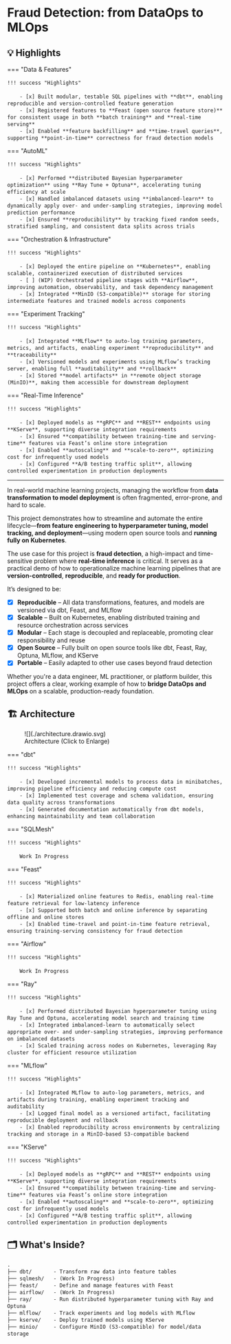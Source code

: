 # Fraud Detection: from DataOps to MLOps
## 💡 Highlights

=== "Data & Features"

    !!! success "Highlights"

        - [x] Built modular, testable SQL pipelines with **dbt**, enabling reproducible and version-controlled feature generation
        - [x] Registered features to **Feast (open source feature store)** for consistent usage in both **batch training** and **real-time serving**
        - [x] Enabled **feature backfilling** and **time-travel queries**, supporting **point-in-time** correctness for fraud detection models

=== "AutoML"

    !!! success "Highlights"

        - [x] Performed **distributed Bayesian hyperparameter optimization** using **Ray Tune + Optuna**, accelerating tuning efficiency at scale
        - [x] Handled imbalanced datasets using **imbalanced-learn** to dynamically apply over- and under-sampling strategies, improving model prediction performance
        - [x] Ensured **reproducibility** by tracking fixed random seeds, stratified sampling, and consistent data splits across trials

=== "Orchestration & Infrastructure"

    !!! success "Highlights"

        - [x] Deployed the entire pipeline on **Kubernetes**, enabling scalable, containerized execution of distributed services
        - [ ] (WIP) Orchestrated pipeline stages with **Airflow**, improving automation, observability, and task dependency management
        - [x] Integrated **MinIO (S3-compatible)** storage for storing intermediate features and trained models across components

=== "Experiment Tracking"

    !!! success "Highlights"

        - [x] Integrated **MLflow** to auto-log training parameters, metrics, and artifacts, enabling experiment **reproducibility** and **traceability**
        - [x] Versioned models and experiments using MLflow’s tracking server, enabling full **auditability** and **rollback**
        - [x] Stored **model artifacts** in **remote object storage (MinIO)**, making them accessible for downstream deployment

=== "Real-Time Inference"

    !!! success "Highlights"

        - [x] Deployed models as **gRPC** and **REST** endpoints using **KServe**, supporting diverse integration requirements
        - [x] Ensured **compatibility between training-time and serving-time** features via Feast’s online store integration
        - [x] Enabled **autoscaling** and **scale-to-zero**, optimizing cost for infrequently used models
        - [x] Configured **A/B testing traffic split**, allowing controlled experimentation in production deployments

---

In real-world machine learning projects, managing the workflow from **data transformation to model deployment** is often fragmented, error-prone, and hard to scale.

This project demonstrates how to streamline and automate the entire lifecycle—**from feature engineering to hyperparameter tuning, model tracking, and deployment**—using modern open source tools and **running fully on Kubernetes**.

The use case for this project is **fraud detection**, a high-impact and time-sensitive problem where **real-time inference** is critical. It serves as a practical demo of how to operationalize machine learning pipelines that are **version-controlled**, **reproducible**, and **ready for production**.

It’s designed to be:

- [x] **Reproducible** – All data transformations, features, and models are versioned via dbt, Feast, and MLflow
- [x] **Scalable** – Built on Kubernetes, enabling distributed training and resource orchestration across services
- [x] **Modular** – Each stage is decoupled and replaceable, promoting clear responsibility and reuse
- [x] **Open Source** – Fully built on open source tools like dbt, Feast, Ray, Optuna, MLflow, and KServe
- [x] **Portable** – Easily adapted to other use cases beyond fraud detection

Whether you're a data engineer, ML practitioner, or platform builder, this project offers a clear, working example of how to **bridge DataOps and MLOps** on a scalable, production-ready foundation.


##  🏗️ Architecture

<figure markdown="span">
    ![](./architecture.drawio.svg)
  <figcaption>Architecture (Click to Enlarge)</figcaption>
</figure>

=== "dbt"

    !!! success "Highlights"

        - [x] Developed incremental models to process data in minibatches, improving pipeline efficiency and reducing compute cost
        - [x] Implemented test coverage and schema validation, ensuring data quality across transformations
        - [x] Generated documentation automatically from dbt models, enhancing maintainability and team collaboration

=== "SQLMesh"

    !!! success "Highlights"

        Work In Progress

=== "Feast"

    !!! success "Highlights"

        - [x] Materialized online features to Redis, enabling real-time feature retrieval for low-latency inference
        - [x] Supported both batch and online inference by separating offline and online stores
        - [x] Enabled time-travel and point-in-time feature retrieval, ensuring training-serving consistency for fraud detection

=== "Airflow"

    !!! success "Highlights"

        Work In Progress

=== "Ray"

    !!! success "Highlights"

        - [x] Performed distributed Bayesian hyperparameter tuning using Ray Tune and Optuna, accelerating model search and training time
        - [x] Integrated imbalanced-learn to automatically select appropriate over- and under-sampling strategies, improving performance on imbalanced datasets
        - [x] Scaled training across nodes on Kubernetes, leveraging Ray cluster for efficient resource utilization

=== "MLflow"

    !!! success "Highlights"

        - [x] Integrated MLflow to auto-log parameters, metrics, and artifacts during training, enabling experiment tracking and auditability
        - [x] Logged final model as a versioned artifact, facilitating reproducible deployment and rollback
        - [x] Enabled reproducibility across environments by centralizing tracking and storage in a MinIO-based S3-compatible backend

=== "KServe"

    !!! success "Highlights"

        - [x] Deployed models as **gRPC** and **REST** endpoints using **KServe**, supporting diverse integration requirements
        - [x] Ensured **compatibility between training-time and serving-time** features via Feast’s online store integration
        - [x] Enabled **autoscaling** and **scale-to-zero**, optimizing cost for infrequently used models
        - [x] Configured **A/B testing traffic split**, allowing controlled experimentation in production deployments

## 🗂️ What's Inside?

```
.
├── dbt/       - Transform raw data into feature tables
├── sqlmesh/   - (Work In Progress)
├── feast/     - Define and manage features with Feast
├── airflow/   - (Work In Progress)
├── ray/       - Run distributed hyperparameter tuning with Ray and Optuna
├── mlflow/    - Track experiments and log models with MLflow
├── kserve/    - Deploy trained models using KServe
├── minio/     - Configure MinIO (S3-compatible) for model/data storage
```

